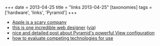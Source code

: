 +++
date = 2013-04-25
title = "links 2013-04-25"
[taxonomies]
tags = ['hardware', 'links', 'Pyramid']
+++

-   [Apple is a scary company]
-   [this is one incredible web designer] ([via])
-   [nice and detailed post about Pyramid's powerful View
    configuration]
-   [how to evaluate competing technologies for use]

  [Apple is a scary company]: http://stallman.org/apple
  [this is one incredible web designer]: http://soziev.com
  [via]: http://delaguardia.com.mx
  [nice and detailed post about Pyramid's powerful View configuration]:
    http://blog.delaguardia.com.mx/pyramid-view-configuration-let-me-count-the-ways.html
  [how to evaluate competing technologies for use]: http://meta.stackoverflow.com/a/145813/147166
